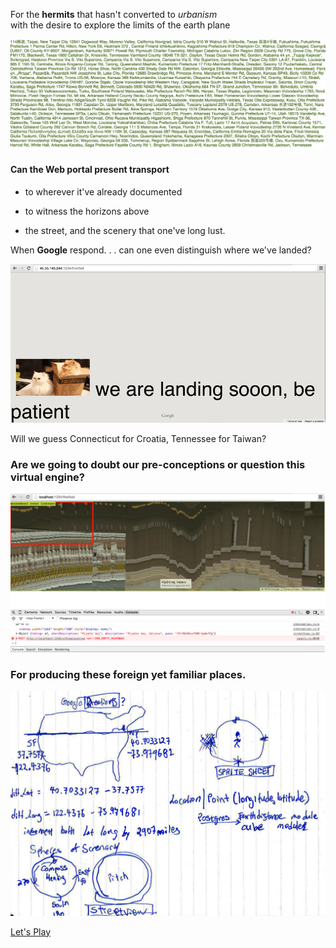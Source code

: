For the **hermits** that hasn't converted to *urbanism*  
with the desire to explore the limits of the earth plane

![all places](https://github.com/qclin/homeslice/blob/master/production_images/allPlaces.png)

#### Can the Web portal present transport

  - to wherever it've already documented

  - to witness the horizons above

  - the street, and the scenery that one've long lust.


When **Google** respond. . . can one even distinguish where we've landed?

![initial idea](https://github.com/qclin/homeslice/blob/master/production_images/landing.gif)

Will we guess Connecticut for Croatia, Tennessee for Taiwan?

### Are we going to doubt our pre-conceptions or question this virtual engine?

![initial idea](https://github.com/qclin/homeslice/blob/master/production_images/glitch.png)

### For producing these foreign yet familiar places.

![initial idea](https://github.com/qclin/homeslice/blob/master/production_images/idea.png)

[Let's Play](http://qiaoclin.com:1234/)

